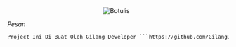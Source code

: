 <div align="center" id="top"> 
  <img src="https://telegra.ph/file/4a2ccbdb3b69589391a17.png" alt="Botulis" />
  &#xa0;
</div>

*Pesan*
```txt
Project Ini Di Buat Oleh Gilang Developer ```https://github.com/GilangDeveloper```
```
